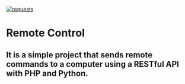 [![requests](https://img.shields.io/pypi/v/requests?label=requests)](https://pypi.org/project/requests/)

# Remote Control

It is a simple project that sends remote commands to a computer using a RESTful API with PHP and Python.
---